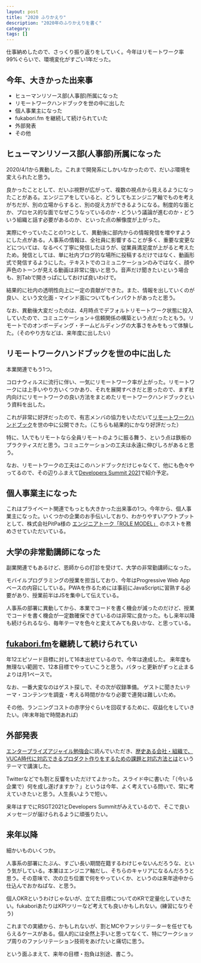 ```yaml
---
layout: post
title: "2020 ふりかえり"
description: "2020年のふりかえりを書く"
category: 
tags: []
---
```


仕事納めしたので、さっくり振り返りをしていく。今年はリモートワーク率99%ぐらいで、環境変化がすごい1年だった。

## 今年、大きかった出来事

- ヒューマンリソース部(人事部)所属になった
- リモートワークハンドブックを世の中に出した
- 個人事業主になった
- fukabori.fm を継続して続けられていた
- 外部発表
- その他

## ヒューマンリソース部(人事部)所属になった

2020/4/1から異動した。これまで開発系にしかいなかったので、だいぶ環境を変えられたと思う。

良かったこととして、だいぶ視野が広がって、複数の視点から見えるようになったことがある。エンジニアをしていると、どうしてもエンジニア軸でものを考えがちだが、別の立場からすると、別の捉え方ができるようになる。制度的な面とか、プロセス的な面でなぜこうなっているのか・どういう議論が進むのか・どういう組織と話す必要があるのか、といった点の解像度が上がった。

実際にやっていたことの1つとして、異動後に部内からの情報発信を増やすようにした点がある。人事系の情報は、全社員に影響することが多く、重要な変更などについては、なるべく丁寧に発信したほうが、従業員満足度が上がると考えたため。発信としては、単に社内ブログ的な場所に投稿するだけではなく、動画形式で発信するようにした。テキストでのコミュニケーションのみではなく、顔や声色のトーンが見える動画は非常に強いと思う。音声だけ聞きたいという場合も、別Tabで開きっぱにしておけば良いわけで。

結果的に社内の透明性向上に一定の貢献ができた。また、情報を出していくのが良い、という文化面・マインド面についてもインパクトがあったと思う。

なお、異動後大変だったのは、4月時点でデフォルトリモートワーク状態に投入していたので、コミュニケーション＋信頼関係の構築という点だったともう。リモートでのオンボーディング・チームビルディングの大事さをみをもって体験した。（そのやり方などは、来年度に出したい）

## リモートワークハンドブックを世の中に出した

本業関連でもう1つ。

コロナウィルスに流行に伴い、一気にリモートワーク率が上がった。リモートワークには上手いやり方いくつかあり、それを展開すべきだと思ったので、まず社内向けにリモートワークの良い方法をまとめたリモートワークハンドブックという資料を出した。

これが非常に好評だったので、有志メンバの協力をいただいて[リモートワークハンドブック](https://nttcom.github.io/remote-work-handbook/)を世の中に公開できた。（こちらも結果的にかなり好評だった）

特に、1人でもリモートなら全員リモートのように振る舞う、という点は鉄板のプラクティスだと思う。コミュニケーションの工夫は永遠に伸びしろがあると思う。

なお、リモートワークの工夫はこのハンドブックだけじゃなくて、他にも色々やってるので、その辺りふまえて[Developers Summit 2021](https://event.shoeisha.jp/devsumi/20210218/session/3043/)で紹介予定。

## 個人事業主になった

これはプライベート関連でもっとも大きかった出来事の1つ。今年から、個人事業主になった。いくつかの企業のお手伝いしており、わかりやすいアウトプットとして、株式会社PitPa様の [エンジニアトーク「ROLE MODEL」](https://pitpa.jp/playlist/JxtCyoZTDZ) のホストを務めさせていただいている。

## 大学の非常勤講師になった

副業関連でもあるけど、恩師からの打診を受けて、大学の非常勤講師になった。

モバイルプログラミングの授業を担当しており、今年はProgressive Web Appベースの内容にしている。PWAを作るためには事前にJavaScriptに習熟する必要があり、授業前半はJSを集中して伝えている。

人事系の部署に異動してから、本業でコードを書く機会が減ったのだけど、授業でコードを書く機会が一定数確保できているのは非常に良かった。もし来年以降も続けられるなら、毎年テーマを色々と変えてみても良いかな、と思っている。

## [fukabori.fm](https://fukabori.fm/)を継続して続けられてい

年12エピソード目標に対して16本出せているので、今年は達成した。
来年度も無理ない範囲で、12本目標でやっていこうと思う。バタっと更新がずっと止まるよりは月1ペースで。

なお、一番大変なのはゲスト探しで、その次が収録準備。
ゲストに聞きたいテーマ・コンテンツを調査・考える時間がかなり必要で連発は難しいため。

その他、ランニングコストの赤字分ぐらいを回収するために、収益化をしていきたい。(年末年始で時間あれば)

## 外部発表

[エンタープライズアジャイル勉強会](https://easg.smartcore.jp/)に読んでいただき、[歴史ある会社・組織で、VUCA時代に対応できるプロダクト作りをするための課題と対応方法とは](https://speakerdeck.com/iwashi86/building-products-for-the-vuca-era-in-a-long-lasting-company)というテーマで講演した。

Twitterなどでも割と反響をいただけてよかった。スライド中に書いた「（今いる企業で）何を成し遂げますか？」というは今年、よく考えている問いで、常に考えていきたいと思う。人生長いようで短い。

来年はすでにRSGT2021とDevelopers Summitがみえているので、そこで良いメッセージが届けられるように頑張りたい。

## 来年以降

細かいものいくつか。

人事系の部署にたぶん、すごい長い期間在籍するわけじゃないんだろうな、という気がしている。本業はエンジニア軸だし、そちらのキャリアになるんだろうと思う。その意味で、次の立ち位置で何をやっていくか、というのは来年途中から仕込んでおかねばな、と思う。

個人OKRというわけじゃないが、立てた目標についてのKRで定量化していきたい。fukaboriあたりはKPIツリーなど考えても良いかもしれない。(練習になりそう)

これまでの実績から、かもしれないが、割とMCやファシリテーターを任せてもらえるケースがある。個人的には全然上手いと思ってなくて、特にワークショップ周りのファシリテーション技術をあげたいと痛切に思う。

という面ふまえて、来年の目標・抱負は別途、書こう。
